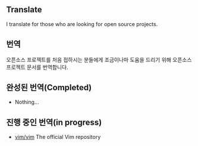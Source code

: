 ## Translate ##

I translate for those who are looking for open source projects.


## 번역 ##

오픈소스 프로젝트를 처음 접하시는 분들에게 조금이나마 도움을 드리기 위해 오픈소스 프로젝트 문서를 번역합니다.


## 완성된 번역(Completed) ##

* Nothing... 


## 진행 중인 번역(in progress) ###

* [vim/vim](https://github.com/vim/vim) The official Vim repository